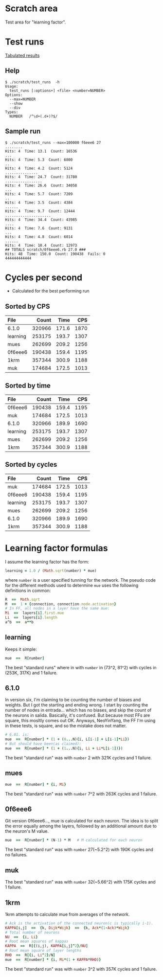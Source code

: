 # Scratch area

Test area for "learning factor".

# Test runs

[Tabulated results](RUNS.md)

## Help

```console
$ ./scratch/test_runs  -h
Usage:
  test_runs [:options+] <file> <number=NUMBER>
Options:
  --max=NUMBER
  --show
  --div
Types:
  NUMBER   /^\d+(.d+)?$/
```

## Sample run

```console
$ ./scratch/test_runs --max=100000 f6eee6 27
........
Hits: 4  Time: 13.1  Count: 16536
...
Hits: 4  Time: 5.3  Count: 6800
..
Hits: 4  Time: 4.2  Count: 5124
...............
Hits: 4  Time: 24.7  Count: 31780
.................
Hits: 4  Time: 26.6  Count: 34058
...
Hits: 4  Time: 5.7  Count: 7209
..
Hits: 4  Time: 3.5  Count: 4384
......
Hits: 4  Time: 9.7  Count: 12444
.....................
Hits: 4  Time: 34.4  Count: 43985
....
Hits: 4  Time: 7.6  Count: 9131
...
Hits: 4  Time: 4.8  Count: 6014
......
Hits: 4  Time: 10.4  Count: 12973
## TOTALS scratch/0f6eee6.rb 27.0 ###
Hits: 48  Time: 150.0  Count: 190438  Fails: 0
444444444444
```

# Cycles per second

* Calculated for the best performing run

## Sorted by CPS

| File    | Count  | Time  | CPS  |
|:--------|-------:|------:|-----:|
| 6.1.0   | 320966 | 171.6 | 1870 |
|learning | 253175 | 193.7 | 1307 |
| mues    | 262699 | 209.2 | 1256 |
| 0f6eee6 | 190438 | 159.4 | 1195 |
| 1krm    | 357344 | 300.9 | 1188 |
| muk     | 174684 | 172.5 | 1013 |

## Sorted by time

| File    | Count  | Time  | CPS  |
|:--------|-------:|------:|-----:|
| 0f6eee6 | 190438 | 159.4 | 1195 |
| muk     | 174684 | 172.5 | 1013 |
| 6.1.0   | 320966 | 189.9 | 1690 |
|learning | 253175 | 193.7 | 1307 |
| mues    | 262699 | 209.2 | 1256 |
| 1krm    | 357344 | 300.9 | 1188 |

## Sorted by cycles

| File    | Count  | Time  | CPS  |
|:--------|-------:|------:|-----:|
| muk     | 174684 | 172.5 | 1013 |
| 0f6eee6 | 190438 | 159.4 | 1195 |
|learning | 253175 | 193.7 | 1307 |
| mues    | 262699 | 209.2 | 1256 |
| 6.1.0   | 320966 | 189.9 | 1690 |
| 1krm    | 357344 | 300.9 | 1188 |


# Learning factor formulas

I assume the learning factor has the form:
```ruby
learning = 1.0 / (Math.sqrt(number) * mue)
```
where `number` is a user specified tunning for the network.
The pseudo code for the different methods used to determine `mue`
uses  the following definitions in common:
```ruby
R  ==  Math.sqrt
M  ==  1 + {connection, connection.node.activation}
# In FF, all nodes in a layer have the same mue:
Mi  ==  layers[i].first.mue
Li  ==  layers[i].length
a^b  ==  a**b
```

## learning

Keeps it simple:
```ruby
mue  ==  R[number]
```
The best "standard runs" where in with `number` in (73^2, 81^2)
with cycles in (253K, 317K) and 1 failure.

## 6.1.0

In version six, I'm claiming to be counting the number of biases and weights.
But I got the starting and ending wrong.
I start by counting the number of nodes in entrada...
which has no biases, and skip the count of the neurons in salida.
Basically, it's confused.
But because most FFs are square, this mosltly comes out OK.
Anyways, NeoYinYang, the FF I'm using in these tests, is square,
and so the mistake does not matter.
```ruby
# 6.01. is:
mue  ==  R[number] * (1 + (0...N){i, L[i-1] + L[i-1]*Li})
# But should have been(as claimed):
mue  ==  R[number] * (1 + (1...N){i, Li + Li*L[i-1])})
```
The best "standard run" was with `number` 2
with 321K cycles and 1 failure.

## mues

```ruby
mue  ==  R[number] * {i, Mi}
```
The best "standard run" was with `number` 7^2
with 263K cycles and 1 failure.

## 0f6eee6

Git version 0f6eee6...,
mue is calculated for each neuron.
The idea is to split the error equally among the layers,
followed by an additional amount due to the neuron's M value.
```ruby
mue  ==  R[number] * (N-1) * M   # M calculated for each neuron
```
The best "standard run" was with `number` 27(~5.2^2)
with 190K cycles and no failures.

## muk

The best "standard run" was with `number` 32(~5.66^2)
with 175K cycles and 1 failure.

## 1krm

1krm attempts to calculate mue from averages of the network.
```ruby
# Ack is the activation of the connected neuron(c is typically i-1).
KAPPA[i,j]  ==  {k, Dijk*Wijk}  ==  {k, Ack*(1-Ack)*Wijk}
# Total number of neurons
NU  ==  {i, Li}
# Root mean squares of kappas
KAPPA  ==  R[{(i,j), KAPPA[i,j]^2}/NU]
# Root mean square of layer lengths
RHO  ==  R[{i, Li^2}/N]
mue  ==  R[number] * {i, Mi*(1 + KAPPA*RHO)}
```
The best "standard run" was with `number` 3^2
with 357K cycles and 1 failure.

